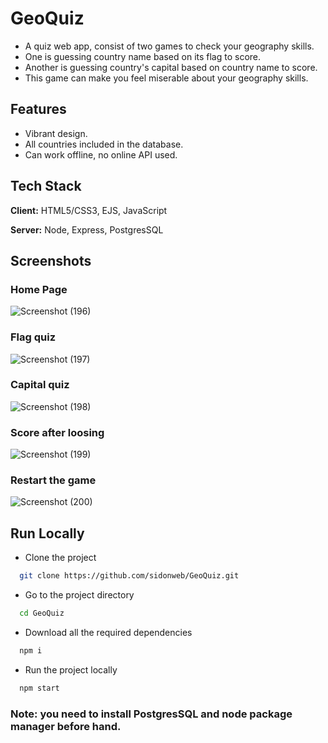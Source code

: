 
# GeoQuiz

- A quiz web app, consist of two games to check your geography skills. 
- One is guessing country name based on its flag to score.
- Another is guessing country's capital based on country name to score.
- This game can make you feel miserable about your geography skills.



## Features

- Vibrant design.
- All countries included in the database.
- Can work offline, no online API used.




## Tech Stack

**Client:** HTML5/CSS3, EJS, JavaScript

**Server:** Node, Express, PostgresSQL


## Screenshots

### Home Page
![Screenshot (196)](https://github.com/sidonweb/GeoQuiz/assets/95767952/4177ac88-85b3-4130-811b-36b80db0f7d4)

### Flag quiz
![Screenshot (197)](https://github.com/sidonweb/GeoQuiz/assets/95767952/a6004221-b0b0-4087-8da5-01b9be1ea084)

### Capital quiz
![Screenshot (198)](https://github.com/sidonweb/GeoQuiz/assets/95767952/241994ed-48fd-436f-a320-9e1ef437ec0e)

### Score after loosing
![Screenshot (199)](https://github.com/sidonweb/GeoQuiz/assets/95767952/a731b7e3-5442-4fba-877a-e94b76894133)

### Restart the game
![Screenshot (200)](https://github.com/sidonweb/GeoQuiz/assets/95767952/58d5f44f-5ed3-44b7-b493-dc53869bcac6)


## Run Locally

- Clone the project

```bash
  git clone https://github.com/sidonweb/GeoQuiz.git
```

- Go to the project directory

```bash
  cd GeoQuiz
```

- Download all the required dependencies

```bash
  npm i
```

- Run the project locally
```bash
  npm start
```

### Note: you need to install PostgresSQL and node package manager before hand.

